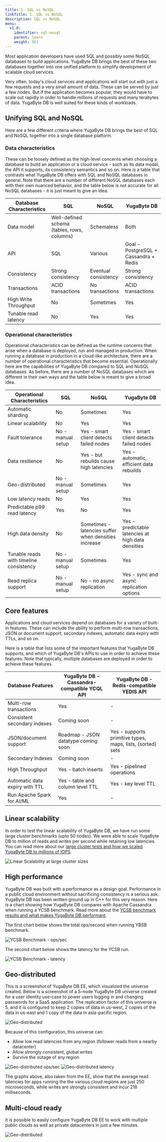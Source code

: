```yaml
---
title: 1. SQL vs NoSQL
linkTitle: 1. SQL vs NoSQL
description: SQL vs NoSQL
menu:
  v1.0:
    identifier: sql-nosql
    parent: learn
    weight: 561
---
```


Most application developers have used SQL and possibly some NoSQL databases to build applications. YugaByte DB brings the best of these two databases together into one unified platform to simplify development of scalable cloud services.

Very often, today's cloud services and applications will start out with just a few requests and a very small amount of data. These can be served by just a few nodes. But if the application becomes popular, they would have to scale out rapidly in order to handle millions of requests and many terabytes of data. YugaByte DB is well suited for these kinds of workloads.

## Unifying SQL and NoSQL

Here are a few different criteria where YugaByte DB brings the best of SQL and NoSQL together into a single database platform.

### Data characteristics

These can be loosely defined as the high-level concerns when choosing a database to build an application or a cloud service - such as its data model, the API it supports, its consistency semantics and so on. Here is a table that contrasts what YugaByte DB offers with SQL and NoSQL databases in general. Note that there are a number of different NoSQL databases each with their own nuanced behavior, and the table below is not accurate for all NoSQL databases - it is just meant to give an idea.

| Database Characteristics  | SQL | NoSQL | YugaByte DB |
| --------------- | ---------------- | ------------------ | ------------------ |
| Data model | Well-defined schema (tables, rows, columns)  | Schemaless | Both |
| API    | SQL | Various | Goal -  PostgreSQL + Cassandra + Redis |
| Consistency | Strong consistency | Eventual consistency | Strong consistency |
| Transactions | ACID transactions | No transactions | ACID transactions |
| High Write Throughput | No | Sometimes | Yes
| Tunable read latency | No | Yes | Yes


### Operational characteristics

Operational characteristics can be defined as the runtime concerns that arise when a database is deployed, run and managed in production. When running a database in production in a cloud-like architecture, there are a number of operational characteristics that become essential. Operationally here are the capabilities of YugaByte DB compared to SQL and NoSQL databases. As before, there are a number of NoSQL databases which are different in their own ways and the table below is meant to give a broad idea.

| Operational Characteristics  | SQL | NoSQL | YugaByte DB |
| --------------- | ---------------- | ------------------ | ------------------ |
| Automatic sharding | No | Sometimes | Yes
| Linear scalability | No | Yes | Yes 
| Fault tolerance | No - manual setup | Yes - smart client detects failed nodes | Yes - smart client detects failed nodes
| Data resilience | No | Yes - but rebuilds cause high latencies | Yes - automatic, efficient data rebuilds
| Geo-distributed | No - manual setup | Sometimes | Yes
| Low latency reads | No | Yes | Yes
| Predictable p99 read latency | Yes | No | Yes
| High data density | No | Sometimes - latencies suffer when densities increase | Yes - predictable latencies at high data densities
| Tunable reads with timeline consistency | No - manual setup | Sometimes | Yes
| Read replica support | No - manual setup | No - no async replication | Yes - sync and async replication options


## Core features

Applications and cloud services depend on databases for a variety of built-in features. These can include the ability to perform multi-row transactions, JSON or document support, secondary indexes, automatic data expiry with TTLs, and so on.

Here is a table that lists some of the important features that YugaByte DB supports, and which of YugaByte DB's APIs to use in order to achieve these features. Note that typically, multiple databases are deployed in order to achieve these features.

| Database Features  | YugaByte DB - Cassandra-compatible YCQL API | YugaByte DB - Redis-compatible YEDIS API|
| --------------- | ---------------- | ------------------ |
| Multi-row transactions | Yes | - |
| Consistent secondary indexes | Coming soon | - |
| JSON/document support | Roadmap - JSON datatype coming soon | Yes - supports primitive types, maps, lists, (sorted) sets |
| Secondary Indexes | Coming soon | - |
| High Throughput | Yes - batch inserts | Yes - pipelined operations |
| Automatic data expiry with TTL | Yes - table and column level TTL | Yes - key level TTL |
| Run Apache Spark for AI/ML | Yes | - |


## Linear scalability

In order to test the linear scalability of YugaByte DB, we have run some large cluster benchmarks (upto 50 nodes). We were able to scale YugaByte DB to million of reads and writes per second while retaining low latencies. You can read more about our [large cluster tests and how we scaled YugaByte DB to millions of IOPS](https://blog.yugabyte.com/scaling-yugabyte-db-to-millions-of-reads-and-writes-fb86cea5ff15).

![Linear Scalability at large cluster sizes](/images/develop/learn/yb-scale-out.png)

## High performance

YugaByte DB was built with a performance as a design goal. Performance in a public cloud environment without sacrificing consistency is a serious ask. YugaByte DB has been written ground up in C++ for this very reason. Here is a chart showing how YugaByte DB compares with Apache Cassandra when running a YCSB benchmark. Read more about the [YCSB benchmark results and what makes YugaByte DB performant](https://blog.yugabyte.com/building-a-strongly-consistent-cassandra-with-better-performance-aa96b1ab51d6).

The first chart below shows the total ops/second when running YBSB benchmark.

![YCSB Benchmark - ops/sec](/images/develop/learn/yb-perf-ycsb-ops.png)

The second chart below shows the latency for the YCSB run.

![YCSB Benchmark - latency](/images/develop/learn/yb-perf-ycsb-latency.png)


## Geo-distributed

This is a screenshot of YugaByte DB EE, which visualized the universe created. Below is a screenshot of a 5-node YugaByte DB universe created for a user identity use-case to power users logging in and changing passwords for a SaaS application. The replication factor of this universe is 5, and it is configured to keep 2 copies of data in us-west, 2 copies of the data in us-east and 1 copy of the data in asia-pacific region. 

![Geo-distributed](/images/develop/learn/yb-geo-distributed.png)

Because of this configuration, this universe can:

- Allow low read latencies from any region (follower reads from a nearby datacenter)
- Allow strongly consistent, global writes
- Survive the outage of any region

![Geo-distributed ops/sec](/images/develop/learn/yb-geo-distributed-ops.png)
![Geo-distributed latency](/images/develop/learn/yb-geo-distributed-latency.png)

The graphs above, also taken from the EE, show that the average read latencies for apps running the the various cloud regions are just 250 microseconds, while writes are strongly consistent and incur 218 milliseconds.


## Multi-cloud ready

It is possible to easily configure YugaByte DB EE to work with multiple public clouds as well as private datacenters in just a few minutes.

![Geo-distributed](/images/develop/learn/yb-multi-cloud-ready.png)
